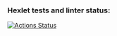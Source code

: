 ### Hexlet tests and linter status:
[![Actions Status](https://github.com/PavelShell/devops-for-programmers-project-77/actions/workflows/hexlet-check.yml/badge.svg)](https://github.com/PavelShell/devops-for-programmers-project-77/actions)